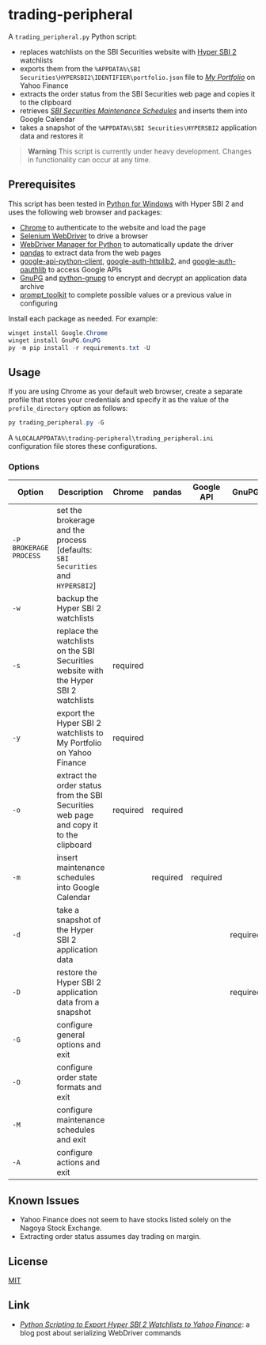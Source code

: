 # trading-peripheral #

<!-- Python script that exports Hyper SBI 2 watchlists to Yahoo Finance,
extracts order status, and inserts maintenance schedules into Google Calendar
-->

<!-- hypersbi2 python chrome selenium webdrivermanager pandas google-api gnupg
-->

A `trading_peripheral.py` Python script:

  * replaces watchlists on the SBI Securities website with [Hyper SBI
    2](https://go.sbisec.co.jp/lp/lp_hyper_sbi2_211112.html) watchlists
  * exports them from the `%APPDATA%\SBI
    Securities\HYPERSBI2\IDENTIFIER\portfolio.json` file to [*My
    Portfolio*](https://finance.yahoo.com/portfolios) on Yahoo Finance
  * extracts the order status from the SBI Securities web page and copies it to
    the clipboard
  * retrieves [*SBI Securities Maintenance
    Schedules*](https://search.sbisec.co.jp/v2/popwin/info/home/pop6040_maintenance.html)
    and inserts them into Google Calendar
  * takes a snapshot of the `%APPDATA%\SBI Securities\HYPERSBI2` application
    data and restores it

> **Warning** This script is currently under heavy development.  Changes in
> functionality can occur at any time.

## Prerequisites ##

This script has been tested in [Python for
Windows](https://www.python.org/downloads/windows/) with Hyper SBI 2 and uses
the following web browser and packages:

  * [Chrome](https://www.google.com/chrome/) to authenticate to the website and
    load the page
  * [Selenium WebDriver](https://www.selenium.dev/documentation/webdriver/) to
    drive a browser
  * [WebDriver Manager for
    Python](https://github.com/SergeyPirogov/webdriver_manager) to
    automatically update the driver
  * [pandas](https://pandas.pydata.org/) to extract data from the web pages
  * [google-api-python-client](https://googleapis.github.io/google-api-python-client/docs/),
    [google-auth-httplib2](https://github.com/googleapis/google-auth-library-python-httplib2),
    and
    [google-auth-oauthlib](https://github.com/googleapis/google-auth-library-python-oauthlib)
    to access Google APIs
  * [GnuPG](https://gnupg.org/index.html) and
    [python-gnupg](https://docs.red-dove.com/python-gnupg/) to encrypt and
    decrypt an application data archive
  * [prompt_toolkit](https://python-prompt-toolkit.readthedocs.io/en/master/index.html)
    to complete possible values or a previous value in configuring

Install each package as needed.  For example:

``` powershell
winget install Google.Chrome
winget install GnuPG.GnuPG
py -m pip install -r requirements.txt -U
```

## Usage ##

If you are using Chrome as your default web browser, create a separate profile
that stores your credentials and specify it as the value of the
`profile_directory` option as follows:

``` powershell
py trading_peripheral.py -G
```

A `%LOCALAPPDATA%\trading-peripheral\trading_peripheral.ini` configuration file
stores these configurations.

### Options ###

| Option                 | Description                                                                            | Chrome   | pandas   | Google API | GnuPG    |
|------------------------|----------------------------------------------------------------------------------------|----------|----------|------------|----------|
| `-P BROKERAGE PROCESS` | set the brokerage and the process [defaults: `SBI Securities` and `HYPERSBI2`]         |          |          |            |          |
| `-w`                   | backup the Hyper SBI 2 watchlists                                                      |          |          |            |          |
| `-s`                   | replace the watchlists on the SBI Securities website with the Hyper SBI 2 watchlists   | required |          |            |          |
| `-y`                   | export the Hyper SBI 2 watchlists to My Portfolio on Yahoo Finance                     | required |          |            |          |
| `-o`                   | extract the order status from the SBI Securities web page and copy it to the clipboard | required | required |            |          |
| `-m`                   | insert maintenance schedules into Google Calendar                                      |          | required | required   |          |
| `-d`                   | take a snapshot of the Hyper SBI 2 application data                                    |          |          |            | required |
| `-D`                   | restore the Hyper SBI 2 application data from a snapshot                               |          |          |            | required |
| `-G`                   | configure general options and exit                                                     |          |          |            |          |
| `-O`                   | configure order state formats and exit                                                 |          |          |            |          |
| `-M`                   | configure maintenance schedules and exit                                               |          |          |            |          |
| `-A`                   | configure actions and exit                                                             |          |          |            |          |

## Known Issues ##

  * Yahoo Finance does not seem to have stocks listed solely on the Nagoya
    Stock Exchange.
  * Extracting order status assumes day trading on margin.

## License ##

[MIT](LICENSE.md)

## Link ##

  * [*Python Scripting to Export Hyper SBI 2 Watchlists to Yahoo
    Finance*](https://carmine560.blogspot.com/2023/02/python-scripting-to-export-hyper-sbi-2.html):
    a blog post about serializing WebDriver commands
